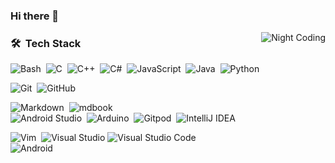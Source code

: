 ### Hi there 👋

<!--
**CompEng0001/CompEng0001** is a ✨ _special_ ✨ repository because its `README.md` (this file) appears on your GitHub profile.

Here are some ideas to get you started:

- 🔭 I’m currently working on ...
- 🌱 I’m currently learning ...
- 👯 I’m looking to collaborate on ...
- 🤔 I’m looking for help with ...
- 💬 Ask me about ...
- 📫 How to reach me: ...
- 😄 Pronouns: ...
- ⚡ Fun fact: ...
-->

<img alt="Night Coding" src="https://reactiongifs.me/cdn-cgi/imagedelivery/S36QsAbHn6yI9seDZ7V8aA/834cf73d-3eee-46c2-45af-4e1c12681900/w=380" align="right"/>

### 🛠 &nbsp;Tech Stack

![Bash](https://img.shields.io/badge/-gnubash-05122A?style=flat&logo=gnubash)&nbsp;
![C](https://img.shields.io/badge/-C-05122A?style=flat&logo=C&logoColor=A8B9CC)&nbsp;
![C++](https://img.shields.io/badge/-C++-05122A?style=flat&logo=C%2B%2B&logoColor=00599C)&nbsp;
![C#](https://img.shields.io/badge/-.NET-05122A?style=flat&logo=.NET&logoColor=00599C)&nbsp;
![JavaScript](https://img.shields.io/badge/-JavaScript-05122A?style=flat&logo=javascript)&nbsp;
![Java](https://img.shields.io/badge/-Java-05122A?style=flat&logo=Java&logoColor=FFA518)&nbsp;
![Python](https://img.shields.io/badge/-Python-05122A?style=flat&logo=python)&nbsp;
<!--!![R (Statistics)](https://img.shields.io/badge/-R-05122A?style=flat&logo=R&logoColor=276DC3)&nbsp;
![Rust](https://img.shields.io/badge/-rust-05122A?style=flat&logo=rust)\
![LaTeX](https://img.shields.io/badge/-latex-05122A?style=flat&logo=latex)&nbsp;-->
![Git](https://img.shields.io/badge/-Git-05122A?style=flat&logo=git)&nbsp;
![GitHub](https://img.shields.io/badge/-GitHub-05122A?style=flat&logo=github)&nbsp;

![Markdown](https://img.shields.io/badge/-Markdown-05122A?style=flat&logo=markdown)&nbsp;
![mdbook](https://img.shields.io/badge/-mdbook-05122A?style=flat&logo=mdbook)\
![Android Studio](https://img.shields.io/badge/-androidstudio-05122A?style=flat&logo=androidstudio)&nbsp;
![Arduino](https://img.shields.io/badge/-arduino-05122A?style=flat&logo=arduino)&nbsp;
![Gitpod](https://img.shields.io/badge/-gitpod-05122A?style=flat&logo=gitpod)&nbsp;
![IntelliJ IDEA](https://img.shields.io/badge/-intellijidea-05122A?style=flat&logo=intellijidea)&nbsp;
<!--!![Overleaf](https://img.shields.io/badge/-overleaf-05122A?style=flat&logo=overleaf)&nbsp;
[RStudio](https://img.shields.io/badge/-RStudio-05122A?style=flat&logo=rstudio)&nbsp;-->
![Vim](https://img.shields.io/badge/-vim-05122A?style=flat&logo=vim)&nbsp;
![Visual Studio](https://img.shields.io/badge/-Visual%20Studio-05122A?style=flat&logo=visual-studio&logoColor=5D3FD3)
![Visual Studio Code](https://img.shields.io/badge/-Visual%20Studio%20Code-05122A?style=flat&logo=visual-studio-code&logoColor=007ACC)\
![Android](https://img.shields.io/badge/-android-05122A?style=flat&logo=android)&nbsp;
<!--!![Arch Linux](https://img.shields.io/badge/-archlinux-05122A?style=flat&logo=archlinux)&nbsp;
![Linux](https://img.shields.io/badge/-linux-05122A?style=flat&logo=linux)&nbsp;
![NixOS](https://img.shields.io/badge/-nixos-05122A?style=flat&logo=nixos)&nbsp;
![Ubuntu](https://img.shields.io/badge/-ubuntu-05122A?style=flat&logo=ubuntu)&nbsp;-->


<!--https://github.com/simple-icons/simple-icons/blob/develop/slugs.md-->
<!--
### ⚙️ &nbsp;GitHub Analytics

<p align="center">
<a href="https://github.com/CompEng0001">
  <img height="180em" src="https://github-readme-stats-eight-theta.vercel.app/api?username=CompEng0001&show_icons=true&theme=material-palenight&include_all_commits=true&count_private=true"/>
  <img height="180em" src="https://github-readme-stats-eight-theta.vercel.app/api/top-langs/?username=CompEng0001&layout=compact&langs_count=8&theme=material-palenight"/>
</a>
</p>
-->
